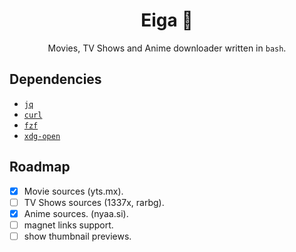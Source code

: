 <h1 align="center">Eiga 🎥</h1>

<p align="center">Movies, TV Shows and Anime downloader written in <code>bash</code>.</p>

## Dependencies
- [`jq`](https://github.com/stedolan/jq)
- [`curl`](https://github.com/curl/curl)
- [`fzf`](https://github.com/junegunn/fzf)
- [`xdg-open`](https://freedesktop.org/wiki/Software/xdg-utils/)

## Roadmap
- [x] Movie sources (yts.mx).
- [ ] TV Shows sources (1337x, rarbg).
- [x] Anime sources. (nyaa.si).
- [ ] magnet links support.
- [ ] show thumbnail previews.
